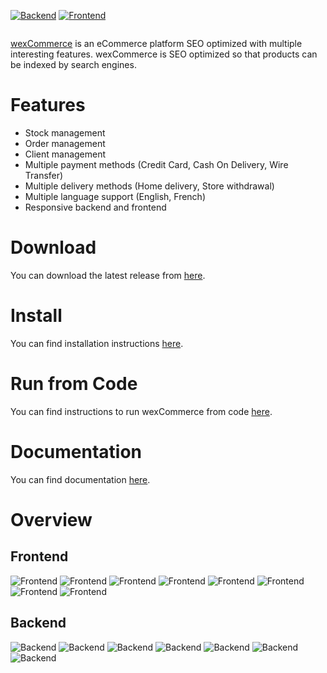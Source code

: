 [![Backend](https://github.com/aelassas/wexcommerce/actions/workflows/backend.yml/badge.svg)](https://github.com/aelassas/wexcommerce/actions/workflows/backend.yml)
[![Frontend](https://github.com/aelassas/wexcommerce/actions/workflows/frontend.yml/badge.svg)](https://github.com/aelassas/wexcommerce/actions/workflows/frontend.yml)

<p align="center">
<img alt="" src="https://wexcommerce.github.io/content/wexcommerce.png" />
</p>

[wexCommerce](https://wexcommerce.github.io/) is an eCommerce platform SEO optimized with multiple interesting features. wexCommerce is SEO optimized so that products can be indexed by search engines.

# Features

* Stock management
* Order management
* Client management
* Multiple payment methods (Credit Card, Cash On Delivery, Wire Transfer)
* Multiple delivery methods (Home delivery, Store withdrawal)
* Multiple language support (English, French)
* Responsive backend and frontend

# Download
You can download the latest release from [here](https://github.com/aelassas/wexcommerce/releases/latest).

# Install

You can find installation instructions [here](https://github.com/aelassas/wexcommerce/wiki/Installation).

# Run from Code

You can find instructions to run wexCommerce from code [here](https://github.com/aelassas/wexcommerce/wiki/Run-from-code).

# Documentation

You can find documentation [here](https://github.com/aelassas/wexcommerce/wiki).

# Overview

## Frontend

![Frontend](__content/frontend-1.png)
![Frontend](__content/frontend-7-bis.png)
![Frontend](__content/frontend-8-bis.png)
![Frontend](__content/frontend-2.png)
![Frontend](__content/frontend-3.png)
![Frontend](__content/frontend-4.png)
![Frontend](__content/frontend-5.png)
![Frontend](__content/frontend-6.png)

## Backend

![Backend](__content/backend-1.png)
![Backend](__content/backend-2.png)
![Backend](__content/backend-3.png)
![Backend](__content/backend-4.png)
![Backend](__content/backend-5.png)
![Backend](__content/backend-6.png)
![Backend](__content/backend-7.png)
